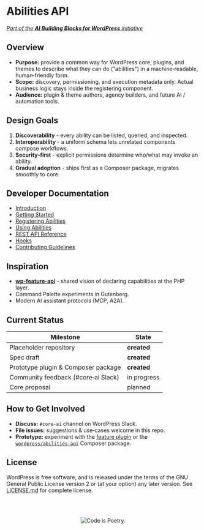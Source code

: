 # Abilities API

[_Part of the **AI Building Blocks for WordPress** initiative_
](https://make.wordpress.org/ai/2025/07/17/ai-building-blocks)

## Overview

- **Purpose:** provide a common way for WordPress core, plugins, and themes to describe what they can do ("abilities") in a machine‑readable, human‑friendly form.
- **Scope:** discovery, permissioning, and execution metadata only. Actual business logic stays inside the registering component.
- **Audience:** plugin & theme authors, agency builders, and future AI / automation tools.

## Design Goals

1. **Discoverability** - every ability can be listed, queried, and inspected.
2. **Interoperability** - a uniform schema lets unrelated components compose workflows.
3. **Security‑first** - explicit permissions determine who/what may invoke an ability.
4. **Gradual adoption** - ships first as a Composer package, migrates smoothly to core.

## Developer Documentation

- [Introduction](docs/1.intro.md)
- [Getting Started](docs/2.getting-started.md)
- [Registering Abilities](docs/3.registering-abilities.md)
- [Using Abilities](docs/4.using-abilities.md)
- [REST API Reference](docs/5.rest-api.md)
- [Hooks](docs/6.hooks.md)
- [Contributing Guidelines](CONTRIBUTING.md)

## Inspiration

- **[wp‑feature‑api](https://github.com/automattic/wp-feature-api)** - shared vision of declaring capabilities at the PHP layer.
- Command Palette experiments in Gutenberg.
- Modern AI assistant protocols (MCP, A2A).

## Current Status

| Milestone                           | State       |
| ----------------------------------- | ----------- |
| Placeholder repository              | **created** |
| Spec draft                          | **created** |
| Prototype plugin & Composer package | **created** |
| Community feedback (#core‑ai Slack) | in progress |
| Core proposal                       | planned     |

## How to Get Involved

- **Discuss:** `#core-ai` channel on WordPress Slack.
- **File issues:** suggestions & use‑cases welcome in this repo.
- **Prototype:** experiment with the [feature plugin](https://github.com/WordPress/abilities-api/releases/latest) or the [`wordpress/abilities-api`](https://packagist.org/packages/wordpress/abilities-api) Composer package.

## License

WordPress is free software, and is released under the terms of the GNU General Public License version 2 or (at your option) any later version. See [LICENSE.md](LICENSE.md) for complete license.

<br/><br/><p align="center"><img src="https://s.w.org/style/images/codeispoetry.png?1" alt="Code is Poetry." /></p>
